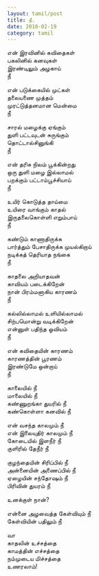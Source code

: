 ```yaml
---
layout: tamil/post
title: நீ.
date: 2010-02-19
category: tamil
---
```

<p>
என் இரவினில் கவிதைகள் <br />
பகலினில் கனவுகள் <br />
இரண்டிலும் அழகாய் <br />
நீ
</p>
<p>
என் படுக்கையில் முட்கள் <br />
தலையணை முத்தம் <br />
முரட்டுத்தனமான மென்மை <br />
நீ
</p>
<p>
சாரல் மழைக்கு ஏங்கும் <br />
துளி பட்டவுடன் சுருங்கும் <br />
தொட்டால்சினுங்கி <br />
நீ
</p>
<p>
என் தரிசு நிலம் பூக்கின்றது <br />
ஒரு துளி மழை இல்லாமல் <br />
பறக்கும் பட்டாம்பூச்சியாய் <br />
நீ
</p>
<p>
உயிர் கொடுத்த தாய்மை <br />
உயிரை வாங்கும் காதல் <br />
இருதலைகொள்ளி எறும்பாய் <br />
நீ
</p>
<p>
கண்டும் காணாதிருக்க <br />
பார்த்தும் பேசாதிருக்க முயல்கிறாய் <br />
நடிக்கத் தெரியாத நங்கை <br />
நீ
</p>
<p>
காதலை அறியாதவன் <br />
காவியம் படைக்கிறேன் <br />
நான் பிரம்மனாகிய காரணம் <br />
நீ
</p>
<p>
கல்லில்லாமல் உளியில்லாமல் <br />
சிற்பமொன்று வடிக்கிறேன் <br />
என்னுள் பதிந்த ஓவியம் <br />
நீ
</p>
<p>
என் கவிதையின் காரணம் <br />
காரணத்தின் பூரணம் <br />
இரண்டுமே ஒன்றாய் <br />
நீ
</p>
<p>
காலையில் நீ <br />
மாலையில் நீ <br />
கண்ணுறங்கா துயரில் நீ <br />
கண்கொள்ளா கனவில் நீ
</p>
<p>
என் வசந்த காலமும் நீ <br />
என் இலையுதிர் காலமும் நீ <br />
கோடையில் இளநீர் நீ <br />
குளிரில் தேநீர் நீ
</p>
<p>
குழந்தையின் சிரிப்பில் நீ <br />
அன்னையின் அணைப்பில் நீ <br />
ஏழையின் சந்தோஷம் நீ <br />
பிரிவின் துயரம் நீ
</p>
<p>
உனக்குள் நான்?
</p>
<p>
என்னை அழவைத்த கேள்வியும் நீ <br />
கேள்வியின் பதிலும் நீ
</p>
<p>
வா<br />
காதலின் உச்சத்தை <br />
காமத்தின் எச்சத்தை <br />
நம்முடைய மிச்சத்தை <br />
உணரலாம்!
</p>
